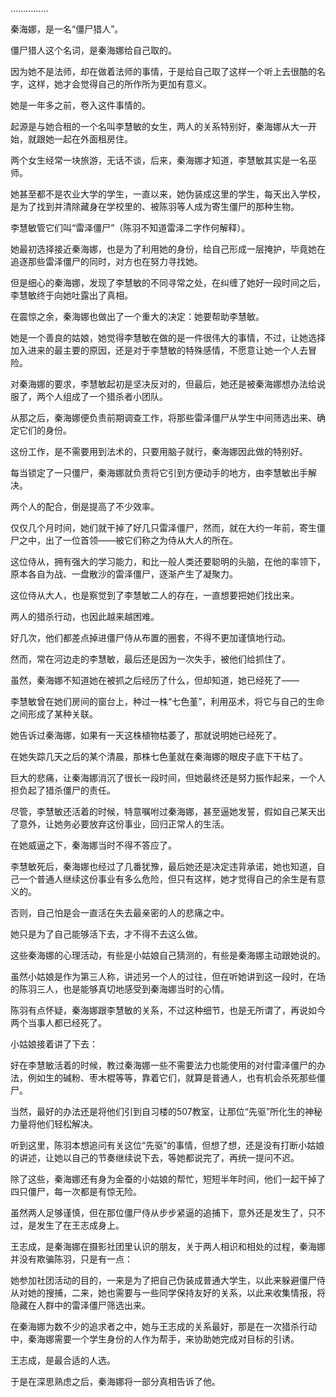 ……………

秦海娜，是一名“僵尸猎人”。

僵尸猎人这个名词，是秦海娜给自己取的。

因为她不是法师，却在做着法师的事情，于是给自己取了这样一个听上去很酷的名字，这样，她才会觉得自己的所作所为更加有意义。

她是一年多之前，卷入这件事情的。

起源是与她合租的一个名叫李慧敏的女生，两人的关系特别好，秦海娜从大一开始，就跟她一起在外面租房住。

两个女生经常一块旅游，无话不谈，后来，秦海娜才知道，李慧敏其实是一名巫师。

她甚至都不是农业大学的学生，一直以来，她伪装成这里的学生，每天出入学校，是为了找到并清除藏身在学校里的、被陈羽等人成为寄生僵尸的那种生物。

李慧敏管它们叫“雷泽僵尸”（陈羽不知道雷泽二字作何解释）。

她最初选择接近秦海娜，也是为了利用她的身份，给自己形成一层掩护，毕竟她在追逐那些雷泽僵尸的同时，对方也在努力寻找她。

但是细心的秦海娜，发现了李慧敏的不同寻常之处，在纠缠了她好一段时间之后，李慧敏终于向她吐露出了真相。

在震惊之余，秦海娜也做出了一个重大的决定：她要帮助李慧敏。

她是一个善良的姑娘，她觉得李慧敏在做的是一件很伟大的事情，不过，让她选择加入进来的最主要的原因，还是对于李慧敏的特殊感情，不愿意让她一个人去冒险。

对秦海娜的要求，李慧敏起初是坚决反对的，但最后，她还是被秦海娜想办法给说服了，两个人组成了一个猎杀者小团队。

从那之后，秦海娜便负责前期调查工作，将那些雷泽僵尸从学生中间筛选出来、确定它们的身份。

这份工作，是不需要用到法术的，只要用脑子就行，秦海娜因此做的特别好。

每当锁定了一只僵尸，秦海娜就负责将它引到方便动手的地方，由李慧敏出手解决。

两个人的配合，倒是提高了不少效率。

仅仅几个月时间，她们就干掉了好几只雷泽僵尸，然而，就在大约一年前，寄生僵尸之中，出了一位首领——被它们称之为侍从大人的所在。

这位侍从，拥有强大的学习能力，和比一般人类还要聪明的头脑，在他的率领下，原本各自为战、一盘散沙的雷泽僵尸，逐渐产生了凝聚力。

这位侍从大人，也是察觉到了李慧敏二人的存在，一直想要把她们找出来。

两人的猎杀行动，也因此越来越困难。

好几次，他们都差点掉进僵尸侍从布置的圈套，不得不更加谨慎地行动。

然而，常在河边走的李慧敏，最后还是因为一次失手，被他们给抓住了。

虽然，秦海娜不知道她在被抓之后经历了什么，但却知道，她已经死了——

李慧敏曾在她们房间的窗台上，种过一株“七色堇”，利用巫术，将它与自己的生命之间形成了某种关联。

她告诉过秦海娜，如果有一天这株植物枯萎了，那就说明她已经死了。

在她失踪几天之后的某个清晨，那株七色堇就在秦海娜的眼皮子底下干枯了。

巨大的悲痛，让秦海娜消沉了很长一段时间，但她最终还是努力振作起来，一个人担负起了猎杀僵尸的责任。

尽管，李慧敏还活着的时候，特意嘱咐过秦海娜，甚至逼她发誓，假如自己某天出了意外，让她务必要放弃这份事业，回归正常人的生活。

在她威逼之下，秦海娜当时不得不答应了。

李慧敏死后，秦海娜也经过了几番犹豫，最后她还是决定违背承诺，她也知道，自己一个普通人继续这份事业有多么危险，但只有这样，她才觉得自己的余生是有意义的。

否则，自己怕是会一直活在失去最亲密的人的悲痛之中。

她只是为了自己能够活下去，才不得不去这么做。

这些秦海娜的心理活动，有些是小姑娘自己猜测的，有些是秦海娜主动跟她说的。

虽然小姑娘是作为第三人称，讲述另一个人的过往，但在听她讲到这一段时，在场的陈羽三人，也是能够真切地感受到秦海娜当时的心情。

陈羽有点怀疑，秦海娜跟李慧敏的关系，不过这种细节，也是无所谓了，再说如今两个当事人都已经死了。

小姑娘接着讲了下去：

好在李慧敏活着的时候，教过秦海娜一些不需要法力也能使用的对付雷泽僵尸的办法，例如生的碱粉、枣木棍等等，靠着它们，就算是普通人，也有机会杀死那些僵尸。

当然，最好的办法还是将他们引到自习楼的507教室，让那位“先驱”所化生的神秘力量将他们轻松解决。

听到这里，陈羽本想追问有关这位“先驱”的事情，但想了想，还是没有打断小姑娘的讲述，让她以自己的节奏继续说下去，等她都说完了，再统一提问不迟。

除了这些，秦海娜还有身为金蚕的小姑娘的帮忙，短短半年时间，他们一起干掉了四只僵尸，每一次都是有惊无险。

虽然两人足够谨慎，但在那位僵尸侍从步步紧逼的追捕下，意外还是发生了，只不过，是发生了在王志成身上。

王志成，是秦海娜在摄影社团里认识的朋友，关于两人相识和相处的过程，秦海娜并没有欺骗陈羽，只是有一点：

她参加社团活动的目的，一来是为了把自己伪装成普通大学生，以此来躲避僵尸侍从对她的搜捕，二来，她也需要与一些同学保持友好的关系，以此来收集情报，将隐藏在人群中的雷泽僵尸筛选出来。

在秦海娜为数不少的追求者之中，她与王志成的关系最好，那是在一次猎杀行动中，秦海娜需要一个学生身份的人作为帮手，来协助她完成对目标的引诱。

王志成，是最合适的人选。

于是在深思熟虑之后，秦海娜将一部分真相告诉了他。
